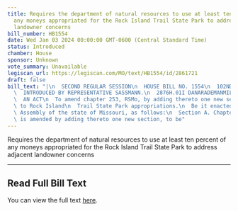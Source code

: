 ```yaml
---
title: Requires the department of natural resources to use at least ten percent of
  any moneys appropriated for the Rock Island Trail State Park to address adjacent
  landowner concerns
bill_number: HB1554
date: Wed Jan 03 2024 00:00:00 GMT-0600 (Central Standard Time)
status: Introduced
chamber: House
sponsor: Unknown
vote_summary: Unavailable
legiscan_url: https://legiscan.com/MO/text/HB1554/id/2861721
draft: false
bill_text: "|\n  SECOND REGULAR SESSION\n  HOUSE BILL NO. 1554\n  102ND GENERAL ASSEMBLY\n\
  \  INTRODUCED BY REPRESENTATIVE SASSMANN.\n  2876H.01I DANARADEMANMILLER,ChiefClerk\n\
  \  AN ACT\n  To amend chapter 253, RSMo, by adding thereto one new section relating\
  \ to Rock Island\n  Trail State Park appropriations.\n  Be it enacted by the General\
  \ Assembly of the state of Missouri, as follows:\n  Section A. Chapter 253, RSMo,\
  \ is amended by adding thereto one new section, to be"
---
```

Requires the department of natural resources to use at least ten percent of any moneys appropriated for the Rock Island Trail State Park to address adjacent landowner concerns

---

## Read Full Bill Text

You can view the full text [here](https://legiscan.com/MO/text/HB1554/id/2861721).
